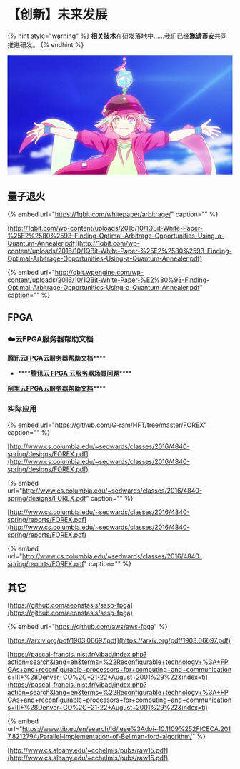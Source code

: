 # 【创新】未来发展

{% hint style="warning" %}
[**相关技术**](https://guhhhhaa.gitbook.io/bfm-unity-doc-v1/bfm-suan-fa-de-wei-lai-fa-zhan-wei-wan-cheng)在研发落地中……我们已经[**邀请币安**](https://www.binance.com/zh-CN/my/user-support/feedback/entry)共同推进研发。
{% endhint %}

![](../.gitbook/assets/282c69f822ed2447614576b30f49cdc3.jpeg)

## 量子退火

{% embed url="https://1qbit.com/whitepaper/arbitrage/" caption="" %}

[http://1qbit.com/wp-content/uploads/2016/10/1QBit-White-Paper-%25E2%2580%2593-Finding-Optimal-Arbitrage-Opportunities-Using-a-Quantum-Annealer.pdf](http://1qbit.com/wp-content/uploads/2016/10/1QBit-White-Paper-%25E2%2580%2593-Finding-Optimal-Arbitrage-Opportunities-Using-a-Quantum-Annealer.pdf)

{% embed url="http://qbit.wpengine.com/wp-content/uploads/2016/10/1QBit-White-Paper-%E2%80%93-Finding-Optimal-Arbitrage-Opportunities-Using-a-Quantum-Annealer.pdf" caption="" %}

## FPGA

### ☁️云FPGA服务器帮助文档

[**腾讯云FPGA云服务器帮助文档**](https://cloud.tencent.com/product/fpga/details)\*\*\*\*

* \*\*\*\*[**腾讯云 FPGA 云服务器场景问题**](https://cloud.tencent.com/product/fpga/faqs)\*\*\*\*

[**阿里云FPGA云服务器帮助文档**](https://help.aliyun.com/product/155039.html)\*\*\*\*

### 实际应用

{% embed url="https://github.com/G-ram/HFT/tree/master/FOREX" caption="" %}

[http://www.cs.columbia.edu/~sedwards/classes/2016/4840-spring/designs/FOREX.pdf](http://www.cs.columbia.edu/~sedwards/classes/2016/4840-spring/designs/FOREX.pdf)

{% embed url="http://www.cs.columbia.edu/~sedwards/classes/2016/4840-spring/designs/FOREX.pdf" caption="" %}

[http://www.cs.columbia.edu/~sedwards/classes/2016/4840-spring/reports/FOREX.pdf](http://www.cs.columbia.edu/~sedwards/classes/2016/4840-spring/reports/FOREX.pdf)

{% embed url="http://www.cs.columbia.edu/~sedwards/classes/2016/4840-spring/reports/FOREX.pdf" caption="" %}

## 其它

[https://github.com/aeonstasis/sssp-fpga](https://github.com/aeonstasis/sssp-fpga)

{% embed url="https://github.com/aws/aws-fpga" %}

[https://arxiv.org/pdf/1903.06697.pdf](https://arxiv.org/pdf/1903.06697.pdf)

[https://pascal-francis.inist.fr/vibad/index.php?action=search&lang=en&terms=%22Reconfigurable+technology+%3A+FPGAs+and+reconfigurable+processors+for+computing+and+communications+III+%28Denver+CO%2C+21-22+August+2001%29%22&index=ti](https://pascal-francis.inist.fr/vibad/index.php?action=search&lang=en&terms=%22Reconfigurable+technology+%3A+FPGAs+and+reconfigurable+processors+for+computing+and+communications+III+%28Denver+CO%2C+21-22+August+2001%29%22&index=ti)

{% embed url="https://www.tib.eu/en/search/id/ieee%3Adoi~10.1109%252FICECA.2017.8212794/Parallel-implementation-of-Bellman-ford-algorithm/" %}

 [http://www.cs.albany.edu/~cchelmis/pubs/raw15.pdf](http://www.cs.albany.edu/~cchelmis/pubs/raw15.pdf)

